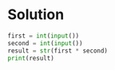 # Solution

```python
first = int(input())
second = int(input())
result = str(first * second)
print(result)
```
  